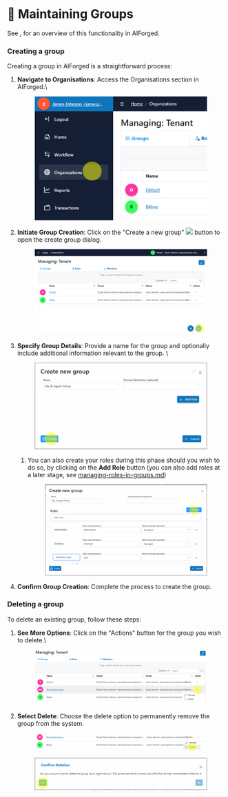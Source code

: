 # 📓 Maintaining Groups

See [.](./ "mention") for an overview of this functionality in AIForged.

### Creating a group

Creating a group in AIForged is a straightforward process:

1.  **Navigate to Organisations**: Access the Organisations section in AIForged.\


    <div align="left"><figure><img src="../assets/image (80).png" alt=""><figcaption></figcaption></figure></div>
2.  **Initiate Group Creation**: Click on the "Create a new group" ![](<(../assets/image (82).png>) button to open the create group dialog.

    <div align="left"><figure><img src="../assets/image (81).png" alt=""><figcaption></figcaption></figure></div>
3.  **Specify Group Details**: Provide a name for the group and optionally include additional information relevant to the group. \


    <figure><img src="../assets/image (83).png" alt=""><figcaption></figcaption></figure>

    1.  You can also create your roles during this phase should you wish to do so, by clicking on the **Add Role** button (you can also add roles at a later stage, see [managing-roles-in-groups.md](managing-roles-in-groups.md "mention"))

        <figure><img src="../assets/image (84).png" alt=""><figcaption></figcaption></figure>
4. **Confirm Group Creation**: Complete the process to create the group.

### Deleting a group

To delete an existing group, follow these steps:

1.  **See More Options**: Click on the "Actions" button for the group you wish to delete.\


    <figure><img src="../assets/image (86).png" alt=""><figcaption></figcaption></figure>
2.  **Select Delete**: Choose the delete option to permanently remove the group from the system.

    <figure><img src="../assets/image (87).png" alt=""><figcaption></figcaption></figure>



    <figure><img src="../assets/image (88).png" alt=""><figcaption></figcaption></figure>


